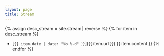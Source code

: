 ```yaml
---
layout: page
title: Stream
---
```


{% assign desc_stream = site.stream | reverse %}
{% for item in desc_stream %}
 - [`{{ item.date | date: "%b %-d" }}`]({{ item.url }}) {{ item.content }}
{% endfor %}
